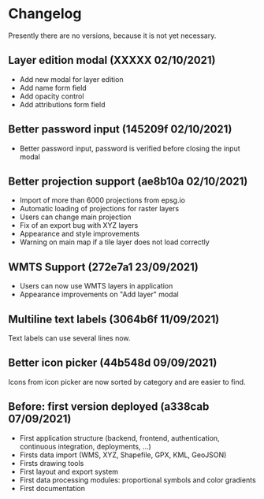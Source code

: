 # Changelog

Presently there are no versions, because it is not yet necessary. 


## Layer edition modal (XXXXX 02/10/2021)

- Add new modal for layer edition
- Add name form field
- Add opacity control
- Add attributions form field


## Better password input (145209f 02/10/2021)

- Better password input, password is verified before closing the input modal


## Better projection support (ae8b10a 02/10/2021)

- Import of more than 6000 projections from epsg.io
- Automatic loading of projections for raster layers
- Users can change main projection
- Fix of an export bug with XYZ layers
- Appearance and style improvements
- Warning on main map if a tile layer does not load correctly


## WMTS Support (272e7a1 23/09/2021)

- Users can now use WMTS layers in application
- Appearance improvements on "Add layer" modal


## Multiline text labels (3064b6f 11/09/2021)

Text labels can use several lines now.


## Better icon picker (44b548d 09/09/2021)

Icons from icon picker are now sorted by category and are easier to find.


## Before: first version deployed (a338cab 07/09/2021)

- First application structure (backend, frontend, authentication, continuous integration, deployments, ...)
- Firsts data import (WMS, XYZ, Shapefile, GPX, KML, GeoJSON)
- Firsts drawing tools
- First layout and export system
- First data processing modules: proportional symbols and color gradients 
- First documentation 
